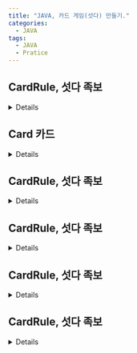 ```yaml
---
title: "JAVA, 카드 게임(섯다) 만들기."
categories:
  - JAVA
tags:
  - JAVA
  - Pratice
---
```



## CardRule, 섯다 족보

<details>
<summmary>접기/펼치기</summary>
<div markdown="1">

    public class CardRule {
    
/*
 * C3C8      3000
 * C1C3 C1C8 2000
 * CTST x100 1000
 * CXSX x100 X00
 * C1S2 C2S1 99   알리
 * C1S4 S1C4 98   독사  
 * C1S9 S9C1 97   삥
 * C1ST STC1 96   장삥
 * CTS4 STC4 95   장사
 * C4S6 S4C6 94   세륙
 * 끗 X 10
 */

>카드게임은 족보(어떤 카드가 더 높고 낮은가를 정한게임룰)을 갖는다, 섯다는 두장의 카드를 이용하여 게임을 한다.

	public int toV(Card c) {
		int count=0;
		switch(c.getCardVal().charAt(1)) {
		case 'A' : count = 1; break;
		case 'T':count = 10; break;
		default : count = c.getCardVal().charAt(1)-'0'; break;
		}
		return count;
	}

>카드값의 문자열에서 값을 정수로 변환한다. 'A'는 1로, 'T'는 10으로, '2'~'9'는 2~9로 변환한다.

	public boolean isLight(Card c) { 
        
>광 모든 SUIT가 C

		boolean isL = false;
		if(c.getCardVal().charAt(0)=='C') {
			isL=true;
		}
		return isL;
	}

>같은 슈트(suit) 'C'라면 광땡의 대상이 된다.
>>광(C)이면서 밸류가 1,3,8 -> C1 C3 C8

	private boolean is138(Card c) {
		boolean isC= false;
		if(isLight(c)) {
			if(c.getCardVal().charAt(1)=='1'|| c.getCardVal().charAt(1)=='3' || c.getCardVal().charAt(1)=='8') {
				isC=true;
			}
		}
		return isC;
	}
    
>1,3,8이면 광땡이다.
>>광땡일때 값을 구한다.

 public int rule(Card c1, Card c2) {
		int count = 0;
		if(is138(c1) && is138(c2)) { 
            
>C1 C3 C8은 광
>>광처리 1, 3, 8

			if((toV(c1)*toV(c2)==24)&&(toV(c1)+toV(c2)==11)) {
				count= 3000;
			}

>곱해서 24, 더해서 11은 3 또는 8이므로 38광땡이고 값은 3000이다.

			else if((toV(c1)*toV(c2)==3)&&(toV(c1)+toV(c2)==4)	) {
				count = 2000;
			}

>곱해서 3 더해서 3는 1또는 3뿐이므로 13광땡이고 값은 2000이다.

			else if((toV(c1)*toV(c2)==8)&&toV(c1)+toV(c2)==9) {
				count=2000;
			}

>곱해서 8 더해서 9는 1또는 8이므로 18광땡이고 값은 2000이다.

		}
		else { 
            
>땡처리

			if((toV(c1)==toV(c2))) {
                
>10,10 -> 1000

				count= toV(c1)*100;
			}

>곱해서 2 더해서 3은 1또는 2뿐이므로 12알리이고 값은 99이다.

		else if((toV(c2)*toV(c2)==4)&&(toV(c1)+toV(c2)==5)){
			count=98;
		}

>곱해서 4 더해서 5는 1또는 5뿐이므로 14독사이고 값은 98이다.

		else if((toV(c1)*toV(c2)==9)&&(toV(c1)+toV(c2)==10)) {
			count=97;
		}

>곱해서 9 더해서 10은 1또는 9뿐이므로 19뺑이고 값은 97이다.
    
		else if((toV(c1)*toV(c2)==10)&&(toV(c1)+toV(c2)==11)) {
			count=96;
		}
		else if((toV(c1)*toV(c2)==40)&&(toV(c1)+toV(c2)==14)) { //4 10
			count = 95;
		}
		else if((toV(c1)*toV(c2)==24)&&(toV(c1)+toV(c2)==10)) {//4 5
			count=94;
		}
		else {
			count=((toV(c1)+toV(c2))%10)*10;
		}

>모두 아니면 끗으로 두 카드값의 일의 자리에 10을 곱한다 7 8 은 15이고 일의자리 5x10은 50점이며 5끗이

	}
return count;
 }
}

</div>
</details>


## Card 카드

<details>
<summmary>접기/펼치기</summary>

public class Card {
 private String cardVal; //H8
 public String getCardVal() {
	return cardVal;
 }
 public Card() {
	int deck=(int)(Math.random()*CardUtil.SUIT.length); 
    
>0~1

	int suit=(int)(Math.random()*CardUtil.VALU.length); 
    
>0~9

>임의의 카드 값을 갖는다. H6

	cardVal=CardUtil.SUIT[deck]+CardUtil.VALU[suit];
 }

>테스트용

 public Card(String s) {
	this.cardVal=s;  
    
>문자열은 값 복사

 }

>복사 생성자

 public Card(Card c) {
	this(c.getCardVal());  
    
>문자열은 값 복사
>>this.cardVal=c.getCardVal(); //동일

 }
 @Override
 public String toString() {
	return "[" + cardVal + "]";
 }

>Eclipse-Source-Generate hashCode() and equals()를 이용하여 자동으로 만들자

 @Override
 public int hashCode() {
	final int prime = 31;
	int result = 1;
	result = prime * result + ((cardVal == null) ? 0 : cardVal.hashCode());
	return result;
 }

>소스를 정리하면  카드값과 카드값을 일대일로 비교한다.

 @Override
 public boolean equals(Object obj) {
	Card cb=(Card)obj; 
	if(cardVal.equals(cb.getCardVal())){
		return true;
	}else{
		return false;
	}
 } 

>추가된 static 비교 기준 메서드

 public static int compareCard(Card c1, Card c2){
	return c1.getCardVal().compareTo(c2.getCardVal());
 }
 public static int compareRCard(Card c1, Card c2){
	return -c1.getCardVal().compareTo(c2.getCardVal());
 }
}

</details>

## CardRule, 섯다 족보

<details>
<summmary>접기/펼치기</summary>

</details>

## CardRule, 섯다 족보

<details>
<summmary>접기/펼치기</summary>

</details>

## CardRule, 섯다 족보

<details>
<summmary>접기/펼치기</summary>

</details>

## CardRule, 섯다 족보

<details>
<summmary>접기/펼치기</summary>

</details>